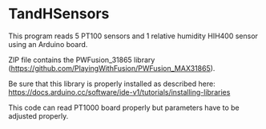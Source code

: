 # TandHSensors
This program reads 5 PT100 sensors and 1 relative humidity HIH400 sensor using an Arduino 
board.

ZIP file contains the PWFusion_31865 library (https://github.com/PlayingWithFusion/PWFusion_MAX31865).

Be sure that this library is properly installed as described here: 
https://docs.arduino.cc/software/ide-v1/tutorials/installing-libraries

This code can read PT1000 board properly but parameters have to be adjusted properly.



